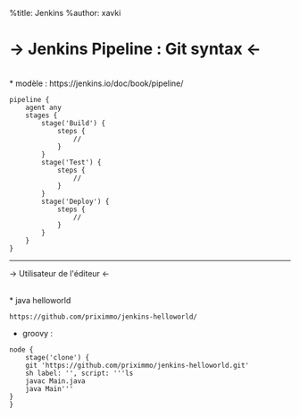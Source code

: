 %title: Jenkins
%author: xavki

-> Jenkins Pipeline : Git syntax <-
========


<br>
* modèle : https://jenkins.io/doc/book/pipeline/

```
pipeline {
    agent any 
    stages {
        stage('Build') { 
            steps {
                // 
            }
        }
        stage('Test') { 
            steps {
                // 
            }
        }
        stage('Deploy') { 
            steps {
                // 
            }
        }
    }
}
```



--------------------------------------------------------------------------------------------


-> Utilisateur de l'éditeur <-


<br>
* java helloworld

```
https://github.com/priximmo/jenkins-helloworld/
```


* groovy :

```
node {
    stage('clone') {
    git 'https://github.com/priximmo/jenkins-helloworld.git'
    sh label: '', script: '''ls
    javac Main.java
    java Main'''
}
}
```
